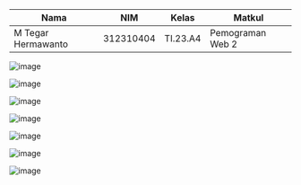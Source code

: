|Nama|NIM|Kelas|Matkul|
|----|---|-----|------|
|M Tegar Hermawanto|312310404|TI.23.A4|Pemograman Web 2|

![image](https://github.com/user-attachments/assets/9ae8d3c2-2648-41a8-bbc5-bf14fd6effde)

![image](https://github.com/user-attachments/assets/36dc4618-8d03-461b-80de-7050cad95395)

![image](https://github.com/user-attachments/assets/13abc973-5274-4d1f-9ff4-6c4c7d561d28)

![image](https://github.com/user-attachments/assets/164d6021-effc-431e-bc48-79b0b2165186)

![image](https://github.com/user-attachments/assets/3031d1e7-7440-480d-9fa7-3ba90b440cd8)

![image](https://github.com/user-attachments/assets/d6b261ec-5f9e-4fc1-866c-44bf819b1223)

![image](https://github.com/user-attachments/assets/09be9b97-3951-4dca-b0b9-78de72588b17)
